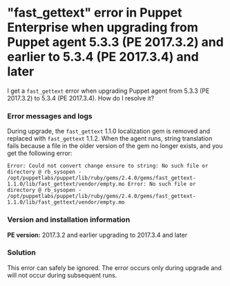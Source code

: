 # "fast_gettext" error in Puppet Enterprise when upgrading from Puppet agent 5.3.3 (PE 2017.3.2) and earlier to 5.3.4 (PE 2017.3.4) and later
<p>I get a <code>fast_gettext</code> error when upgrading Puppet agent from 5.3.3 (PE 2017.3.2) to 5.3.4 (PE 2017.3.4). How do I resolve it?</p>
<h3 id="error-messages-and-logs">Error messages and logs</h3>
<p>During upgrade, the <code>fast_gettext</code> 1.1.0 localization gem is removed and replaced with <code>fast_gettext</code> 1.1.2. When the agent runs, string translation fails because a file in the older version of the gem no longer exists, and you get the following error:</p>
<p><code>Error: Could not convert change ensure to string: No such file or directory @ rb_sysopen - /opt/puppetlabs/puppet/lib/ruby/gems/2.4.0/gems/fast_gettext-1.1.0/lib/fast_gettext/vendor/empty.mo Error: No such file or directory @ rb_sysopen - /opt/puppetlabs/puppet/lib/ruby/gems/2.4.0/gems/fast_gettext-1.1.0/lib/fast_gettext/vendor/empty.mo</code></p>
<h3 id="version-and-installation-information">Version and installation information</h3>
<p><strong>PE version:</strong> 2017.3.2 and earlier upgrading to 2017.3.4 and later</p>
<h3 id="solution">Solution</h3>
<p>This error can safely be ignored. The error occurs only during upgrade and will not occur during subsequent runs.</p>

